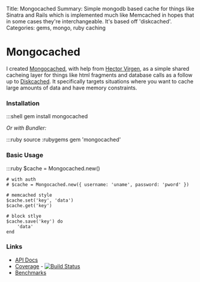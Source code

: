 Title: Mongocached
Summary: Simple mongodb based cache for things like Sinatra and Rails which is implemented much like Memcached in hopes that in some cases they're interchangeable. It's based off 'diskcached'.
Categories: gems, mongo, ruby caching

# Mongocached

I created [Mongocached](http://mongocached.rubyops.net/), with help from [Hector Virgen](http://www.virgentech.com/), as a simple shared cacheing layer for things like html fragments and database calls as a follow up to [Diskcached](http://mongocached.rubyops.net/). It specifically targets situations where you want to cache large amounts of data and have memory constraints. 

### Installation

  :::shell
  gem install mongocached
	
*Or with Bundler:*

  :::ruby
	source :rubygems
	gem 'mongocached'

### Basic Usage

  :::ruby
	$cache = Mongocached.new()

	# with auth
	# $cache = Mongocached.new({ username: 'uname', password: 'pword' })

	# memcached style
	$cache.set('key', 'data')
	$cache.get('key')

	# block stlye
	$cache.save('key') do
		'data'
	end


### Links

* [API Docs](http://rubyops.github.com/mongocached/doc/) 
* [Coverage](http://rubyops.github.com/mongocached/coverage/) - [![Build Status](https://secure.travis-ci.org/rubyops/mongocached.png?branch=master)](http://travis-ci.org/rubyops/mongocached)
* [Benchmarks](https://github.com/rubyops/mongocached/blob/master/Benchmark.md)
